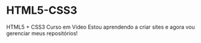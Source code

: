 # HTML5-CSS3
 HTML5 + CSS3 Curso em Vídeo
 Estou aprendendo a criar sites e agora vou gerenciar meus repositórios!
